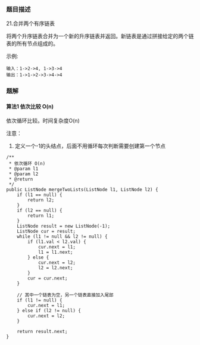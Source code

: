 ### 题目描述
21.合并两个有序链表

将两个升序链表合并为一个新的升序链表并返回。新链表是通过拼接给定的两个链表的所有节点组成的。 

示例:
```
输入：1->2->4, 1->3->4
输出：1->1->2->3->4->4
```

### 题解

#### 算法1 依次比较 O(n)
依次循环比较。时间复杂度O(n)

注意：
1. 定义一个-1的头结点，后面不用循环每次判断需要创建第一个节点


```$java
/**
 * 依次循环 O(n)
 * @param l1
 * @param l2
 * @return
 */
public ListNode mergeTwoLists(ListNode l1, ListNode l2) {
    if (l1 == null) {
        return l2;
    }
    if (l2 == null) {
        return l1;
    }
    ListNode result = new ListNode(-1);
    ListNode cur = result;
    while (l1 != null && l2 != null) {
        if (l1.val < l2.val) {
            cur.next = l1;
            l1 = l1.next;
        } else {
            cur.next = l2;
            l2 = l2.next;
        }
        cur = cur.next;
    }

    // 其中一个链表为空，另一个链表直接加入尾部
    if (l1 != null) {
        cur.next = l1;
    } else if (l2 != null) {
        cur.next = l2;
    }

    return result.next;
}
```
